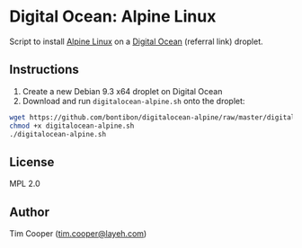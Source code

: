 # Digital Ocean: Alpine Linux

Script to install [Alpine Linux](https://alpinelinux.org/) on a [Digital Ocean](https://m.do.co/c/a0f96edad652) (referral link) droplet.

## Instructions

1. Create a new Debian 9.3 x64 droplet on Digital Ocean
2. Download and run `digitalocean-alpine.sh` onto the droplet:

```sh
wget https://github.com/bontibon/digitalocean-alpine/raw/master/digitalocean-alpine.sh
chmod +x digitalocean-alpine.sh
./digitalocean-alpine.sh
```

## License

MPL 2.0

## Author

Tim Cooper (<tim.cooper@layeh.com>)
